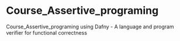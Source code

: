 # Course_Assertive_programing
Course_Assertive_programing using Dafny - A language and program verifier for functional correctness
